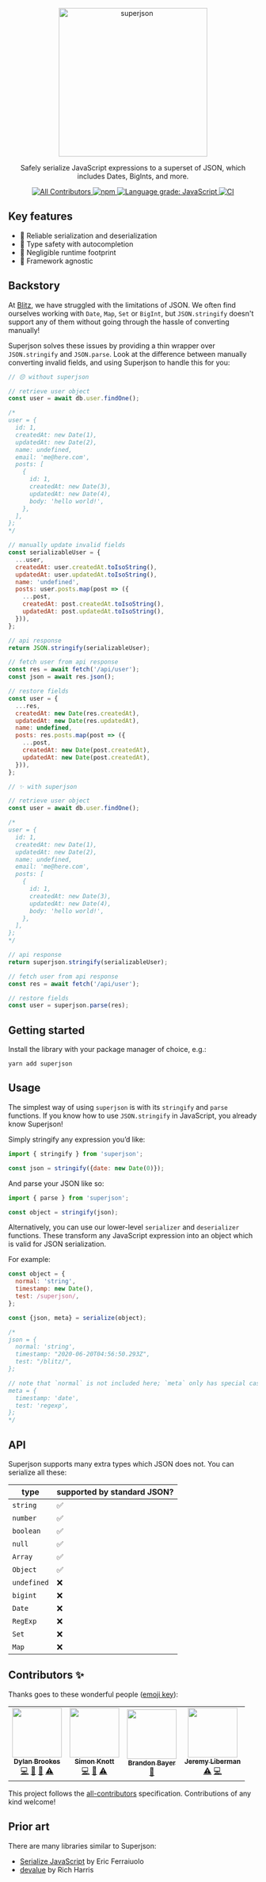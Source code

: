 <p align="center">
  <img alt="superjson" src="./docs/superjson.png" width="300" />
</p>

<p align="center">
  Safely serialize JavaScript expressions to a superset of JSON, which includes Dates, BigInts, and more.
</p>

<p align="center">
  <!-- ALL-CONTRIBUTORS-BADGE:START - Do not remove or modify this section -->
  <a href="#contributors-">
    <img
      alt="All Contributors"
      src="https://img.shields.io/badge/all_contributors-3-orange.svg"
    />
  </a>
  <!-- ALL-CONTRIBUTORS-BADGE:END -->
  <a href="https://www.npmjs.com/package/otion">
    <img alt="npm" src="https://img.shields.io/npm/v/superjson" />
  </a>
  <a href="https://lgtm.com/projects/g/blitz-js/superjson/context:javascript">
    <img
      alt="Language grade: JavaScript"
      src="https://img.shields.io/lgtm/grade/javascript/g/blitz-js/superjson.svg?logo=lgtm&logoWidth=18"
    />
  </a>

  <a href="https://github.com/blitz-js/superjson/actions">
    <img
      alt="CI"
      src="https://github.com/blitz-js/superjson/workflows/CI/badge.svg"
    />
  </a>
</p>

## Key features

- 🍱 Reliable serialization and deserialization
- 🔐 Type safety with autocompletion
- 🐾 Negligible runtime footprint
- 💫 Framework agnostic


## Backstory

At [Blitz](https://github.com/blitz-js/blitz), we have struggled with the limitations of JSON. We often find ourselves working with `Date`, `Map`, `Set` or `BigInt`, but `JSON.stringify` doesn't support any of them without going through the hassle of converting manually!

Superjson solves these issues by providing a thin wrapper over `JSON.stringify` and `JSON.parse`. Look at the difference between manually converting invalid fields, and using Superjson to handle this for you:


```js
// 😔 without superjson

// retrieve user object
const user = await db.user.findOne();

/* 
user = {
  id: 1,
  createdAt: new Date(1),
  updatedAt: new Date(2),
  name: undefined,
  email: 'me@here.com',
  posts: [
    {
      id: 1,
      createdAt: new Date(3),
      updatedAt: new Date(4),
      body: 'hello world!',
    },
  ],
}; 
*/

// manually update invalid fields 
const serializableUser = {
  ...user,
  createdAt: user.createdAt.toIsoString(),
  updatedAt: user.updatedAt.toIsoString(),
  name: 'undefined',
  posts: user.posts.map(post => ({
    ...post,
    createdAt: post.createdAt.toIsoString(),
    updatedAt: post.updatedAt.toIsoString(),
  })),
};

// api response
return JSON.stringify(serializableUser);

// fetch user from api response
const res = await fetch('/api/user');
const json = await res.json();

// restore fields
const user = {
  ...res,
  createdAt: new Date(res.createdAt),
  updatedAt: new Date(res.updatedAt),
  name: undefined,
  posts: res.posts.map(post => ({
    ...post,
    createdAt: new Date(post.createdAt),
    updatedAt: new Date(post.createdAt),
  })),
};
```

```js
// ✨ with superjson

// retrieve user object
const user = await db.user.findOne();

/* 
user = {
  id: 1,
  createdAt: new Date(1),
  updatedAt: new Date(2),
  name: undefined,
  email: 'me@here.com',
  posts: [
    {
      id: 1,
      createdAt: new Date(3),
      updatedAt: new Date(4),
      body: 'hello world!',
    },
  ],
}; 
*/

// api response
return superjson.stringify(serializableUser);

// fetch user from api response
const res = await fetch('/api/user');

// restore fields
const user = superjson.parse(res);
```

## Getting started

Install the library with your package manager of choice, e.g.:

```
yarn add superjson
```

## Usage

The simplest way of using `superjson` is with its `stringify` and `parse` functions. If you know how to use `JSON.stringify` in JavaScript, you already know Superjson!

Simply stringify any expression you’d like:

```js
import { stringify } from 'superjson';

const json = stringify({date: new Date(0)});
```

And parse your JSON like so:

```js
import { parse } from 'superjson';

const object = stringify(json);
```

Alternatively, you can use our lower-level `serializer` and `deserializer` functions. These transform any JavaScript expression into an object which is valid for JSON serialization.

For example:

```js
const object = {
  normal: 'string',
  timestamp: new Date(),
  test: /superjson/,
};

const {json, meta} = serialize(object);

/*
json = {
  normal: 'string',
  timestamp: "2020-06-20T04:56:50.293Z",
  test: "/blitz/",
};

// note that `normal` is not included here; `meta` only has special cases
meta = {
  timestamp: 'date',
  test: 'regexp',
};
*/
```

## API

Superjson supports many extra types which JSON does not. You can serialize all these:

| type        | supported by standard JSON? |
|-------------|-----------------------------|
| `string`    | ✅                           |
| `number`    | ✅                           |
| `boolean`   | ✅                           |
| `null`      | ✅                           |
| `Array`     | ✅                           |
| `Object`    | ✅                           |
| `undefined` | ❌                           |
| `bigint`    | ❌                           |
| `Date`      | ❌                           |
| `RegExp`    | ❌                           |
| `Set`       | ❌                           |
| `Map`       | ❌                           |

## Contributors ✨

Thanks goes to these wonderful people ([emoji key](https://allcontributors.org/docs/en/emoji-key)):

<!-- ALL-CONTRIBUTORS-LIST:START - Do not remove or modify this section -->
<!-- prettier-ignore-start -->
<!-- markdownlint-disable -->
<table>
  <tr>
    <td align="center"><a href="https://github.com/merelinguist"><img src="https://avatars3.githubusercontent.com/u/24858006?v=4" width="100px;" alt=""/><br /><sub><b>Dylan Brookes</b></sub></a><br /><a href="https://github.com/blitz-js/superjson/commits?author=merelinguist" title="Code">💻</a> <a href="https://github.com/blitz-js/superjson/commits?author=merelinguist" title="Documentation">📖</a> <a href="#design-merelinguist" title="Design">🎨</a> <a href="https://github.com/blitz-js/superjson/commits?author=merelinguist" title="Tests">⚠️</a></td>
    <td align="center"><a href="http://simonknott.de"><img src="https://avatars1.githubusercontent.com/u/14912729?v=4" width="100px;" alt=""/><br /><sub><b>Simon Knott</b></sub></a><br /><a href="https://github.com/blitz-js/superjson/commits?author=Skn0tt" title="Code">💻</a> <a href="#ideas-Skn0tt" title="Ideas, Planning, & Feedback">🤔</a> <a href="https://github.com/blitz-js/superjson/commits?author=Skn0tt" title="Tests">⚠️</a></td>
    <td align="center"><a href="https://twitter.com/flybayer"><img src="https://avatars3.githubusercontent.com/u/8813276?v=4" width="100px;" alt=""/><br /><sub><b>Brandon Bayer</b></sub></a><br /><a href="#ideas-flybayer" title="Ideas, Planning, & Feedback">🤔</a></td>
    <td align="center"><a href="http://jeremyliberman.com/"><img src="https://avatars3.githubusercontent.com/u/2754163?v=4" width="100px;" alt=""/><br /><sub><b>Jeremy Liberman</b></sub></a><br /><a href="https://github.com/blitz-js/superjson/commits?author=mrleebo" title="Tests">⚠️</a> <a href="https://github.com/blitz-js/superjson/commits?author=mrleebo" title="Code">💻</a></td>
  </tr>
</table>

<!-- markdownlint-enable -->
<!-- prettier-ignore-end -->
<!-- ALL-CONTRIBUTORS-LIST:END -->

This project follows the [all-contributors](https://github.com/all-contributors/all-contributors) specification. Contributions of any kind welcome!

## Prior art

There are many libraries similar to Superjson:

- [Serialize JavaScript](https://github.com/yahoo/serialize-javascript) by Eric Ferraiuolo
- [devalue](https://github.com/Rich-Harris/devalue) by Rich Harris
